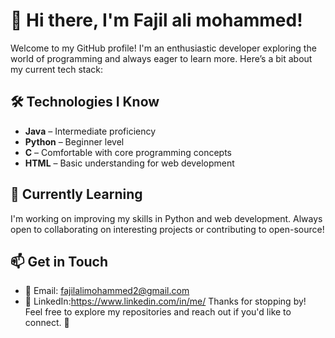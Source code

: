 # 👋 Hi there, I'm Fajil ali mohammed!

Welcome to my GitHub profile! I'm an enthusiastic developer exploring the world of programming and always eager to learn more. Here’s a bit about my current tech stack:

## 🛠️ Technologies I Know

- **Java** – Intermediate proficiency  
- **Python** – Beginner level  
- **C** – Comfortable with core programming concepts  
- **HTML** – Basic understanding for web development  

## 🌱 Currently Learning

I'm working on improving my skills in Python and web development. Always open to collaborating on interesting projects or contributing to open-source!

## 📫 Get in Touch

- 📧 Email: fajilalimohammed2@gmail.com  
- 💼 LinkedIn:https://www.linkedin.com/in/me/
Thanks for stopping by! Feel free to explore my repositories and reach out if you'd like to connect. 🚀
